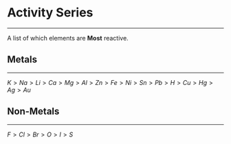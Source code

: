 # Activity Series
---
A list of which elements are **Most** reactive.

## Metals
---
$K>Na>Li>Ca>Mg>Al>Zn>Fe>Ni>Sn>Pb>H>Cu>Hg>Ag>Au$
## Non-Metals
---
$F>Cl>Br>O>I>S$